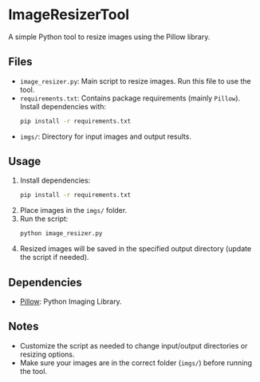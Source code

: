 # ImageResizerTool

A simple Python tool to resize images using the Pillow library.

## Files

- `image_resizer.py`: Main script to resize images. Run this file to use the tool.
- `requirements.txt`: Contains package requirements (mainly `Pillow`). Install dependencies with:
  ```bash
  pip install -r requirements.txt
  ```
- `imgs/`: Directory for input images and output results.

## Usage

1. Install dependencies:
    ```bash
    pip install -r requirements.txt
    ```
2. Place images in the `imgs/` folder.
3. Run the script:
    ```bash
    python image_resizer.py
    ```
4. Resized images will be saved in the specified output directory (update the script if needed).

## Dependencies

- [Pillow](https://python-pillow.org/): Python Imaging Library.

## Notes

- Customize the script as needed to change input/output directories or resizing options.
- Make sure your images are in the correct folder (`imgs/`) before running the tool.
